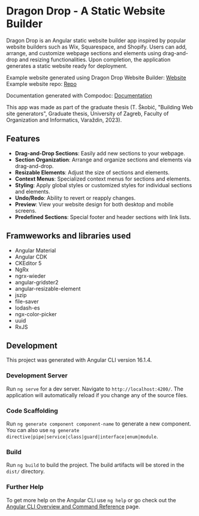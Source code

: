 # Dragon Drop - A Static Website Builder

Dragon Drop is an Angular static website builder app inspired by popular website builders such as Wix, Squarespace, and Shopify. Users can add, arrange, and customize webpage sections and elements using drag-and-drop and resizing functionalities. Upon completion, the application generates a static website ready for deployment.

Example website generated using Dragon Drop Website Builder: [Website](https://tskobic.github.io/dragon-drop-generated-website/pages/)
Example website repo: [Repo](https://github.com/tskobic/dragon-drop-generated-website)

Documentation generated with Compodoc: [Documentation](https://tskobic.github.io/dragon-drop/index.html)

This app was made as part of the graduate thesis (T. Škobić, "Building Web site generators", Graduate thesis, University of Zagreb, Faculty of Organization and Informatics, Varaždin, 2023).

## Features

- **Drag-and-Drop Sections**: Easily add new sections to your webpage.
- **Section Organization**: Arrange and organize sections and elements via drag-and-drop.
- **Resizable Elements**: Adjust the size of sections and elements.
- **Context Menus**: Specialized context menus for sections and elements.
- **Styling**: Apply global styles or customized styles for individual sections and elements.
- **Undo/Redo**: Ability to revert or reapply changes.
- **Preview**: View your website design for both desktop and mobile screens.
- **Predefined Sections**: Special footer and header sections with link lists.

## Framweworks and libraries used

- Angular Material
- Angular CDK
- CKEditor 5
- NgRx
- ngrx-wieder
- angular-gridster2
- angular-resizable-element
- jszip
- file-saver
- lodash-es
- ngx-color-picker
- uuid
- RxJS

## Development

This project was generated with Angular CLI version 16.1.4.

### Development Server

Run `ng serve` for a dev server. Navigate to `http://localhost:4200/`. The application will automatically reload if you change any of the source files.

### Code Scaffolding

Run `ng generate component component-name` to generate a new component. You can also use `ng generate directive|pipe|service|class|guard|interface|enum|module`.

### Build

Run `ng build` to build the project. The build artifacts will be stored in the `dist/` directory.

### Further Help

To get more help on the Angular CLI use `ng help` or go check out the [Angular CLI Overview and Command Reference](https://angular.io/cli) page.
